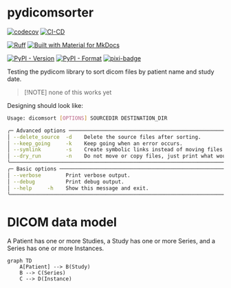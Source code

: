 # pydicomsorter

[![codecov](https://codecov.io/gh/jjjermiah/PyDicomSorter/graph/badge.svg?token=tCcajRIGz9)](https://codecov.io/gh/jjjermiah/PyDicomSorter)
[![CI-CD](https://github.com/jjjermiah/PyDicomSorter/actions/workflows/main.yaml/badge.svg)](https://github.com/jjjermiah/PyDicomSorter/actions/workflows/main.yaml)

[![Ruff](https://img.shields.io/endpoint?url=https://raw.githubusercontent.com/astral-sh/ruff/main/assets/badge/v2.json)](https://github.com/astral-sh/ruff)
[![Built with Material for MkDocs](https://img.shields.io/badge/mkdocs--material-gray?logo=materialformkdocs)](https://github.com/squidfunk/mkdocs-material)

[![PyPI - Version](https://img.shields.io/pypi/v/PyDicomSorter)](https://pypi.org/project/pydicomsorter/)
[![PyPI - Format](https://img.shields.io/pypi/format/PyDicomSorter)](https://pypi.org/project/pydicomsorter/)
[![pixi-badge](https://img.shields.io/endpoint?url=https://raw.githubusercontent.com/prefix-dev/pixi/main/assets/badge/v0.json&style=flat-square)](https://github.com/prefix-dev/pixi)

Testing the pydicom library to sort dicom files by patient name and study date.

> [!NOTE] none of this works yet

Designing should look like:


``` bash
Usage: dicomsort [OPTIONS] SOURCEDIR DESTINATION_DIR

╭─ Advanced options ───────────────────────────────────────────────────────────────╮
│ --delete_source  -d    Delete the source files after sorting.                    │
│ --keep_going     -k    Keep going when an error occurs.                          │
│ --symlink        -s    Create symbolic links instead of moving files.            │
│ --dry_run        -n    Do not move or copy files, just print what would be done. │
╰──────────────────────────────────────────────────────────────────────────────────╯
╭─ Basic options ──────────────────────────────────────────────────────────────────╮
│ --verbose        Print verbose output.                                           │
│ --debug          Print debug output.                                             │
│ --help     -h    Show this message and exit.                                     │
╰──────────────────────────────────────────────────────────────────────────────────╯
```

# DICOM data model

A Patient has one or more Studies, a Study has one or more Series, and a Series has one or more Instances.

```mermaid
graph TD
    A[Patient] --> B(Study)
    B --> C(Series)
    C --> D(Instance)

```

<!-- [![Anurag's GitHub stats](https://github-readme-stats.vercel.app/api?username=anuraghazra)](https://github.com/anuraghazra/github-readme-stats)

[![Anurag's GitHub stats](https://github-readme-stats.vercel.app/api?username=jjjermiah)](https://github.com/jjjermiah/github-readme-stats) -->

<!-- [![GitHub Trends SVG](https://api.githubtrends.io/user/svg/jjjermiah/langs)](https://githubtrends.io) -->
